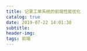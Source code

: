 ```yaml
---
title: 记录工单系统的前端性能优化
catalog: true
date: 2019-07-22 14:01:38
subtitle:
header-img:
tags: 前端
---
```


